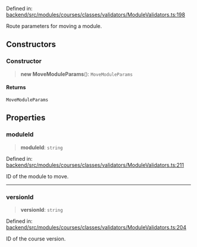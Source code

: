 Defined in: [backend/src/modules/courses/classes/validators/ModuleValidators.ts:198](https://github.com/continuousactivelearning/vibe/blob/9a2d9d7201b944582c5d0ed5f0f7a4de13abde0f/backend/src/modules/courses/classes/validators/ModuleValidators.ts#L198)

Route parameters for moving a module.

## Constructors

### Constructor

> **new MoveModuleParams**(): `MoveModuleParams`

#### Returns

`MoveModuleParams`

## Properties

### moduleId

> **moduleId**: `string`

Defined in: [backend/src/modules/courses/classes/validators/ModuleValidators.ts:211](https://github.com/continuousactivelearning/vibe/blob/9a2d9d7201b944582c5d0ed5f0f7a4de13abde0f/backend/src/modules/courses/classes/validators/ModuleValidators.ts#L211)

ID of the module to move.

---

### versionId

> **versionId**: `string`

Defined in: [backend/src/modules/courses/classes/validators/ModuleValidators.ts:204](https://github.com/continuousactivelearning/vibe/blob/9a2d9d7201b944582c5d0ed5f0f7a4de13abde0f/backend/src/modules/courses/classes/validators/ModuleValidators.ts#L204)

ID of the course version.
